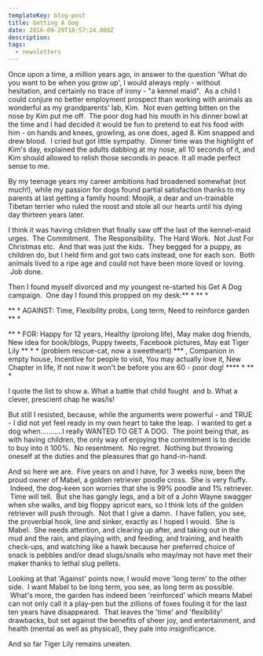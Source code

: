 ```yaml
---
templateKey: blog-post
title: Getting A Dog
date: 2016-09-29T10:57:24.000Z
description: 
tags: 
  - newsletters
---
```


Once upon a time, a million years ago, in answer to the question 'What do you want to be when you grow up', I would always reply - without hesitation, and certainly no trace of irony - "a kennel maid".  As a child I could conjure no better employment prospect than working with animals as wonderful as my grandparents' lab, Kim.  Not even getting bitten on the nose by Kim put me off.  The poor dog had his mouth in his dinner bowl at the time and I had decided it would be fun to pretend to eat his food with him - on hands and knees, growling, as one does, aged 8. Kim snapped and drew blood.  I cried but got little sympathy.  Dinner time was the highlight of Kim's day, explained the adults dabbing at my nose, all 10 seconds of it, and Kim should allowed to relish those seconds in peace. It all made perfect sense to me.

By my teenage years my career ambitions had broadened somewhat (not much!), while my passion for dogs found partial satisfaction thanks to my parents at last getting a family hound: Moojik, a dear and un-trainable Tibetan terrier who ruled the roost and stole all our hearts until his dying day thirteen years later.

I think it was having children that finally saw off the last of the kennel-maid urges.  The Commitment.  The Responsibility.  The Hard Work.  Not Just For Christmas etc.  And that was just the kids.  They begged for a puppy, as children do, but I held firm and got two cats instead, one for each son.  Both animals lived to a ripe age and could not have been more loved or loving.  Job done.

Then I found myself divorced and my youngest re-started his Get A Dog campaign.  One day I found this propped on my desk:** * ** *

** * AGAINST: Time, Flexibility probs, Long term, Need to reinforce garden ** *

** * FOR: Happy for 12 years, Healthy (prolong life), May make dog friends, New idea for book/blogs, Puppy tweets, Facebook pictures, May eat Tiger Lily ** * * (problem rescue-cat, now a sweetheart) *** , Companion in empty house, Incentive for people to visit, You may actually love it, New Chapter in life, If not now it won't be before you are 60 - poor dog! **** * ** *

I quote the list to show a. What a battle that child fought  and b. What a clever, prescient chap he was/is!

But still I resisted, because, while the arguments were powerful - and TRUE - I did not yet feel ready in my own heart to take the leap.  I wanted to get a dog when...........I really WANTED TO GET A DOG.  The point being that, as with having children, the only way of enjoying the commitment is to decide to buy into it 100%.  No resentment.  No regret.  Nothing but throwing oneself at the duties and the pleasures that go hand-in-hand.

And so here we are.  Five years on and I have, for 3 weeks now, been the proud owner of Mabel, a golden retriever poodle cross.  She is very fluffy.  Indeed, the dog-keen son worries that she is 99% poodle and 1% retriever.  Time will tell.  But she has gangly legs, and a bit of a John Wayne swagger when she walks, and big floppy apricot ears, so I think lots of the golden retriever will push through.  Not that I give a damn.  I have fallen, you see, the proverbial hook, line and sinker, exactly as I hoped I would.  She is Mabel.  She needs attention, and clearing up after, and taking out in the mud and the rain, and playing with, and feeding, and training, and health check-ups, and watching like a hawk because her preferred choice of snack is pebbles and/or dead slugs/snails who may/may not have met their maker thanks to lethal slug pellets.

Looking at that 'Against' points now, I would move 'long term' to the other side.  I want Mabel to be long term, you see, as long term as possible.  What's more, the garden has indeed been 'reinforced' which means Mabel can not only call it a play-pen but the zillions of foxes fouling it for the last ten years have disappeared.  That leaves the 'time' and 'flexibility' drawbacks, but set against the benefits of sheer joy, and entertainment, and health (mental as well as physical), they pale into insignificance.

And so far Tiger Lily remains uneaten.
